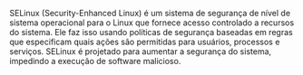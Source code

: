 SELinux (Security-Enhanced Linux) é um sistema de segurança de nível de sistema operacional para o Linux que fornece acesso controlado a recursos do sistema. Ele faz isso usando políticas de segurança baseadas em regras que especificam quais ações são permitidas para usuários, processos e serviços. SELinux é projetado para aumentar a segurança do sistema, impedindo a execução de software malicioso.